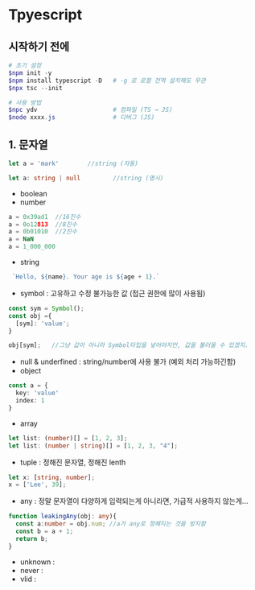 # Tpyescript


## 시작하기 전에
```powershell
# 초기 설정
$npm init -y
$npm install typescript -D   # -g 로 로컬 전역 설치해도 무관
$npx tsc --init

# 사용 방법
$npc ydv                     # 컴파일 (TS → JS)
$node xxxx.js                # 디버그 (JS)
```

## 1. 문자열
```ts
let a = 'mark'        //string (자동)

let a: string | null         //string (명시)
```
- boolean
- number
```ts
a = 0x39ad1  //16진수
a = 0o12813  //8진수
a = 0b01010  //2진수
a = NaN
a = 1_000_000
```
- string
```ts
 `Hello, ${name}. Your age is ${age + 1}.`
```
- symbol : 고유하고 수정 불가능한 값 (접근 권한에 많이 사용됨)
```ts
const sym = Symbol();
const obj ={
  [sym]: 'value';
}

obj[sym];   //그냥 값이 아니라 Symbol타입을 넣어야지만, 값을 불러올 수 있겠지.
```
- null & underfined : string/number에 사용 불가 (예외 처리 가능하긴함)
- object
```ts
const a = {
  key: 'value'
  index: 1
}
```
- array
```ts
let list: (number)[] = [1, 2, 3];
let list: (number | string)[] = [1, 2, 3, "4"];
```
- tuple : 정해진 문자열, 정해진 lenth
```ts
let x: [string, number];
x = ['Lee', 39];
```
- any : 정말 문자열이 다양하게 입력되는게 아니라면, 가급적 사용하지 않는게...
```ts
function leakingAny(obj: any){
  const a:number = obj.num; //a가 any로 정해지는 것을 방지함
  const b = a + 1;
  return b;
}
```
- unknown :
- never :
- vlid :